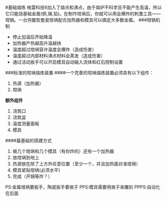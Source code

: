 #基础熔炼
格雷科技6加入了熔点和沸点，由于熔炉不科学且不能产生高温，所以它只能烧基础金属(铜,锡,铅)。在制作坩埚后，你就可以用会爆炸的刺激工具——坩锅。一台穷酸型套瓷坩埚配合加热器和模具可以搞定大多数金属。
###坩锅机制
 - 停止加温后开始降温
 - 加热器产热越高升温越快
 - 温度超过坩埚容许温度会爆炸（造成伤害）
 - 温度超过内部材料沸点材料会蒸发（造成伤害）
 - 通过活动扳手可以开启模具自动输入流体和红石控制设置

###标准的坩埚熔炼装置
####一个完善的坩埚熔炼装置必须具有以下组件：
 1. 热源（加热器）
 2. 坩埚
 
**额外组件**

 1. 浇筑口
 2. 浇筑盆
 3. 温度测量面板
 4. 模具
 
####最基础的搭建方式
 1. 做几个坩埚和几个模具（有你炸的）还有一个加热器
 2. 放坩埚到地上
 3. 热源放在除了上方外任意位置（至少一个，并且加热面对准坩埚）
 4. 模具紧贴坩埚(必须水平)
 5. 完成（开锅等炸？）

PS:金属坩埚要扳手，陶瓷扳手要凿子
PPS:模具需要用凿子来雕刻
PPPS:自动化在后面